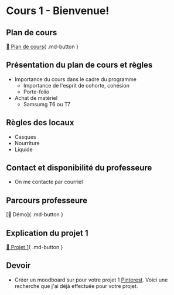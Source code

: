 # Cours 1 - Bienvenue!

<style>.md-footer{display:none;}</style>

## Plan de cours
[📁 Plan de cours](https://cmontmorency365-my.sharepoint.com/:w:/g/personal/flpilote_cmontmorency_qc_ca/ESZDV_LLsMZDqR6rkX067UABRqYh7ZkQ7JxpB2-2Lqe5iA?e=tgCWQo){ .md-button }   <br>


## Présentation du plan de cours et règles
* Importance du cours dans le cadre du programme
  *  Importance de l'esprit de cohorte, cohésion
  *  Porte-folio
* Achat de matériel
   * Samsumg T6 ou T7

##  Règles des locaux 
* Casques
* Nourriture
* Liquide

## Contact et disponibilité du professeure
* On me contacte par courriel


 
## Parcours professeure 
[📁 Démo]{ .md-button }   <br>


## Explication du projet 1
  [📁 Projet 1](./projets/projet01.md){ .md-button }   <br>

## Devoir
* Créer un moodboard sur pour votre projet 1 [Pinterest](https://www.pinterest.com/). Voici une recherche que j'ai déjà effectuée pour votre projet. 

